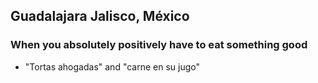 ## Guadalajara Jalisco, México

### When you absolutely positively have to eat something good

- "Tortas ahogadas" and "carne en su jugo"
